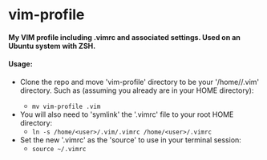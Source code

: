 # vim-profile
#### My VIM profile including .vimrc and associated settings. Used on an Ubuntu system with ZSH.
#### Usage:
* Clone the repo and move 'vim-profile' directory to be your '/home/<user>/.vim' directory. Such as (assuming you already are in your HOME directory):
    * ``mv vim-profile .vim``
* You will also need to 'symlink' the '.vimrc' file to your root HOME directory:
    * ``ln -s /home/<user>/.vim/.vimrc /home/<user>/.vimrc``
* Set the new '.vimrc' as the 'source' to use in your terminal session:
    * ``source ~/.vimrc``

